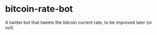 # bitcoin-rate-bot
A twitter bot that tweets the bitcoin current rate, to be improved later (or not)
